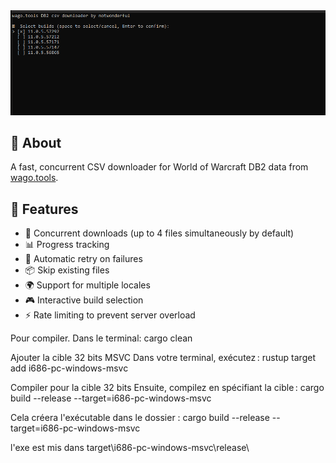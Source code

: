 <img src="/.github/assets/demo.gif" alt="Demo">

## 📄 About
A fast, concurrent CSV downloader for World of Warcraft DB2 data from [wago.tools](https://wago.tools).

## 🚀 Features
- 🚀 Concurrent downloads (up to 4 files simultaneously by default)
- 📊 Progress tracking 
- 🔄 Automatic retry on failures
- 📦 Skip existing files
- 🌍 Support for multiple locales
- 🎮 Interactive build selection
- ⚡ Rate limiting to prevent server overload

Pour compiler.
Dans le terminal:
cargo clean

Ajouter la cible 32 bits MSVC
Dans votre terminal, exécutez : rustup target add i686-pc-windows-msvc

Compiler pour la cible 32 bits
Ensuite, compilez en spécifiant la cible : cargo build --release --target=i686-pc-windows-msvc

Cela créera l'exécutable dans le dossier : cargo build --release --target=i686-pc-windows-msvc

l'exe est mis dans
target\i686-pc-windows-msvc\release\


